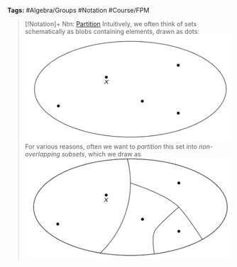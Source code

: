 ---
---

**Tags:** #Algebra/Groups #Notation #Course/FPM 

 > 
 > \[!Notation\]+ Ntn: [Partition](Partition.md)
 > Intuitively, we often think of sets schematically as blobs containing elements, drawn as dots:
 > ![Pasted image 20230213172002.png](..\Images\Pasted%20image%2020230213172002.png)
 > For various reasons, often we want to *partition* this set into *non-overlapping subsets*, which we draw as
 > ![Pasted image 20230213172045.png](..\Images\Pasted%20image%2020230213172045.png)

